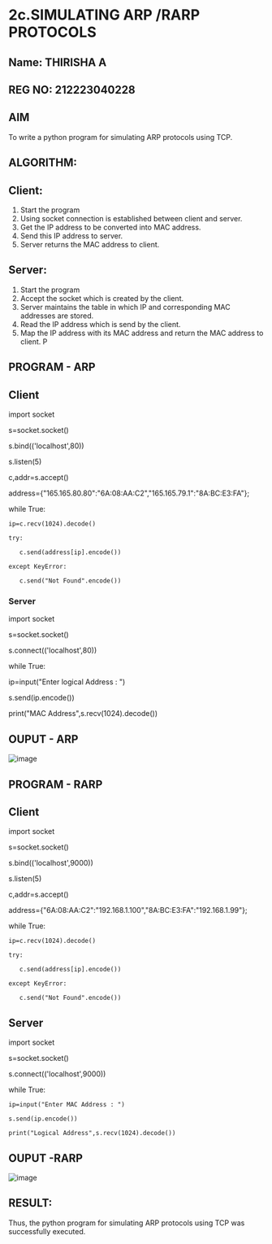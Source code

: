# 2c.SIMULATING ARP /RARP PROTOCOLS

## Name: THIRISHA A
## REG NO: 212223040228

## AIM
To write a python program for simulating ARP protocols using TCP.
## ALGORITHM:
## Client:
1. Start the program
2. Using socket connection is established between client and server.
3. Get the IP address to be converted into MAC address.
4. Send this IP address to server.
5. Server returns the MAC address to client.
## Server:
1. Start the program
2. Accept the socket which is created by the client.
3. Server maintains the table in which IP and corresponding MAC addresses are
stored.
4. Read the IP address which is send by the client.
5. Map the IP address with its MAC address and return the MAC address to client.
P
## PROGRAM - ARP

## Client 
import socket

s=socket.socket()

s.bind(('localhost',80))

s.listen(5)

c,addr=s.accept()

address={"165.165.80.80":"6A:08:AA:C2","165.165.79.1":"8A:BC:E3:FA"};

while True:

    ip=c.recv(1024).decode()
    
    try:
    
       c.send(address[ip].encode())
       
    except KeyError:
    
       c.send("Not Found".encode())

### Server

import socket

s=socket.socket()

s.connect(('localhost',80))

while True:

   ip=input("Enter logical Address : ")

   s.send(ip.encode())

   print("MAC Address",s.recv(1024).decode())

## OUPUT - ARP

![image](https://github.com/thirisha-0610/2c.ARP_RARP_PROTOCOLS/assets/149347494/0ace6234-5f3a-4716-a729-95411334518d)

## PROGRAM - RARP

## Client

import socket

s=socket.socket()

s.bind(('localhost',9000))

s.listen(5)

c,addr=s.accept()

address={"6A:08:AA:C2":"192.168.1.100","8A:BC:E3:FA":"192.168.1.99"};

while True:

    ip=c.recv(1024).decode()

    try:

       c.send(address[ip].encode())

    except KeyError:

       c.send("Not Found".encode())



## Server

import socket

s=socket.socket()

s.connect(('localhost',9000))

while True:

    ip=input("Enter MAC Address : ")

    s.send(ip.encode())

    print("Logical Address",s.recv(1024).decode())

## OUPUT -RARP

![image](https://github.com/thirisha-0610/2c.ARP_RARP_PROTOCOLS/assets/149347494/a7410cdc-9c12-424b-be86-48c3acd25611)

## RESULT:
Thus, the python program for simulating ARP protocols using TCP was successfully 
executed.
